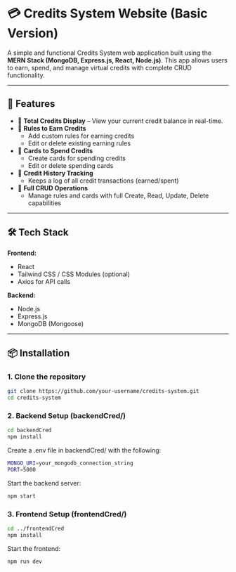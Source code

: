 # 💳 Credits System Website (Basic Version)

A simple and functional Credits System web application built using the **MERN Stack (MongoDB, Express.js, React, Node.js)**. This app allows users to earn, spend, and manage virtual credits with complete CRUD functionality.

---

## 🚀 Features

- 🔢 **Total Credits Display** – View your current credit balance in real-time.
- 🧠 **Rules to Earn Credits**  
  - Add custom rules for earning credits  
  - Edit or delete existing earning rules
- 🧾 **Cards to Spend Credits**  
  - Create cards for spending credits  
  - Edit or delete spending cards
- 🧠 **Credit History Tracking**  
  - Keeps a log of all credit transactions (earned/spent)
- 🔧 **Full CRUD Operations**  
  - Manage rules and cards with full Create, Read, Update, Delete capabilities

---

## 🛠️ Tech Stack

**Frontend:**  
- React  
- Tailwind CSS / CSS Modules (optional)  
- Axios for API calls

**Backend:**  
- Node.js  
- Express.js  
- MongoDB (Mongoose)

---

## 📦 Installation

### 1. Clone the repository
```bash
git clone https://github.com/your-username/credits-system.git
cd credits-system
```

### 2. Backend Setup (backendCred/)
```bash
cd backendCred
npm install
```
Create a .env file in backendCred/ with the following:
```bash
MONGO_URI=your_mongodb_connection_string
PORT=5000
```

Start the backend server:
```bash
npm start
```

### 3. Frontend Setup (frontendCred/)
```bash
cd ../frontendCred
npm install
```

Start the frontend:
```bash
npm run dev
```

